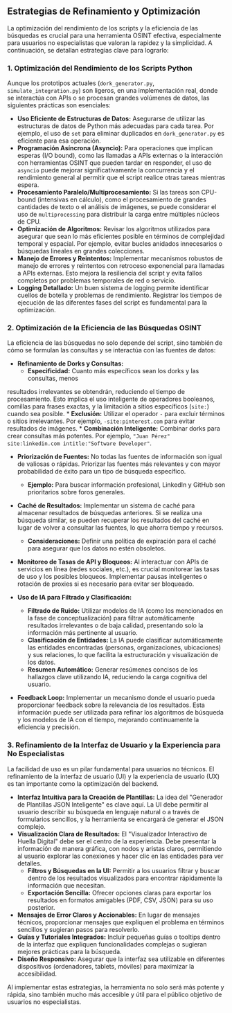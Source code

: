 
## Estrategias de Refinamiento y Optimización

La optimización del rendimiento de los scripts y la eficiencia de las búsquedas es crucial para una herramienta OSINT efectiva, especialmente para usuarios no especialistas que valoran la rapidez y la simplicidad. A continuación, se detallan estrategias clave para lograrlo:

### 1. Optimización del Rendimiento de los Scripts Python

Aunque los prototipos actuales (`dork_generator.py`, `simulate_integration.py`) son ligeros, en una implementación real, donde se interactúa con APIs o se procesan grandes volúmenes de datos, las siguientes prácticas son esenciales:

*   **Uso Eficiente de Estructuras de Datos:** Asegurarse de utilizar las estructuras de datos de Python más adecuadas para cada tarea. Por ejemplo, el uso de `set` para eliminar duplicados en `dork_generator.py` es eficiente para esa operación.
*   **Programación Asíncrona (Asyncio):** Para operaciones que implican esperas (I/O bound), como las llamadas a APIs externas o la interacción con herramientas OSINT que pueden tardar en responder, el uso de `asyncio` puede mejorar significativamente la concurrencia y el rendimiento general al permitir que el script realice otras tareas mientras espera.
*   **Procesamiento Paralelo/Multiprocesamiento:** Si las tareas son CPU-bound (intensivas en cálculo), como el procesamiento de grandes cantidades de texto o el análisis de imágenes, se puede considerar el uso de `multiprocessing` para distribuir la carga entre múltiples núcleos de CPU.
*   **Optimización de Algoritmos:** Revisar los algoritmos utilizados para asegurar que sean lo más eficientes posible en términos de complejidad temporal y espacial. Por ejemplo, evitar bucles anidados innecesarios o búsquedas lineales en grandes colecciones.
*   **Manejo de Errores y Reintentos:** Implementar mecanismos robustos de manejo de errores y reintentos con retroceso exponencial para llamadas a APIs externas. Esto mejora la resiliencia del script y evita fallos completos por problemas temporales de red o servicio.
*   **Logging Detallado:** Un buen sistema de logging permite identificar cuellos de botella y problemas de rendimiento. Registrar los tiempos de ejecución de las diferentes fases del script es fundamental para la optimización.

### 2. Optimización de la Eficiencia de las Búsquedas OSINT

La eficiencia de las búsquedas no solo depende del script, sino también de cómo se formulan las consultas y se interactúa con las fuentes de datos:

*   **Refinamiento de Dorks y Consultas:**
    *   **Especificidad:** Cuanto más específicos sean los dorks y las consultas, menos 


resultados irrelevantes se obtendrán, reduciendo el tiempo de procesamiento. Esto implica el uso inteligente de operadores booleanos, comillas para frases exactas, y la limitación a sitios específicos (`site:`) cuando sea posible.
    *   **Exclusión:** Utilizar el operador `-` para excluir términos o sitios irrelevantes. Por ejemplo, `-site:pinterest.com` para evitar resultados de imágenes.
    *   **Combinación Inteligente:** Combinar dorks para crear consultas más potentes. Por ejemplo, `"Juan Pérez" site:linkedin.com intitle:"Software Developer"`.

*   **Priorización de Fuentes:** No todas las fuentes de información son igual de valiosas o rápidas. Priorizar las fuentes más relevantes y con mayor probabilidad de éxito para un tipo de búsqueda específico.
    *   **Ejemplo:** Para buscar información profesional, LinkedIn y GitHub son prioritarios sobre foros generales.

*   **Caché de Resultados:** Implementar un sistema de caché para almacenar resultados de búsquedas anteriores. Si se realiza una búsqueda similar, se pueden recuperar los resultados del caché en lugar de volver a consultar las fuentes, lo que ahorra tiempo y recursos.
    *   **Consideraciones:** Definir una política de expiración para el caché para asegurar que los datos no estén obsoletos.

*   **Monitoreo de Tasas de API y Bloqueos:** Al interactuar con APIs de servicios en línea (redes sociales, etc.), es crucial monitorear las tasas de uso y los posibles bloqueos. Implementar pausas inteligentes o rotación de proxies si es necesario para evitar ser bloqueado.

*   **Uso de IA para Filtrado y Clasificación:**
    *   **Filtrado de Ruido:** Utilizar modelos de IA (como los mencionados en la fase de conceptualización) para filtrar automáticamente resultados irrelevantes o de baja calidad, presentando solo la información más pertinente al usuario.
    *   **Clasificación de Entidades:** La IA puede clasificar automáticamente las entidades encontradas (personas, organizaciones, ubicaciones) y sus relaciones, lo que facilita la estructuración y visualización de los datos.
    *   **Resumen Automático:** Generar resúmenes concisos de los hallazgos clave utilizando IA, reduciendo la carga cognitiva del usuario.

*   **Feedback Loop:** Implementar un mecanismo donde el usuario pueda proporcionar feedback sobre la relevancia de los resultados. Esta información puede ser utilizada para refinar los algoritmos de búsqueda y los modelos de IA con el tiempo, mejorando continuamente la eficiencia y precisión.

### 3. Refinamiento de la Interfaz de Usuario y la Experiencia para No Especialistas

La facilidad de uso es un pilar fundamental para usuarios no técnicos. El refinamiento de la interfaz de usuario (UI) y la experiencia de usuario (UX) es tan importante como la optimización del backend.

*   **Interfaz Intuitiva para la Creación de Plantillas:** La idea del "Generador de Plantillas JSON Inteligente" es clave aquí. La UI debe permitir al usuario describir su búsqueda en lenguaje natural o a través de formularios sencillos, y la herramienta se encargará de generar el JSON complejo.
*   **Visualización Clara de Resultados:** El "Visualizador Interactivo de Huella Digital" debe ser el centro de la experiencia. Debe presentar la información de manera gráfica, con nodos y aristas claros, permitiendo al usuario explorar las conexiones y hacer clic en las entidades para ver detalles.
    *   **Filtros y Búsquedas en la UI:** Permitir a los usuarios filtrar y buscar dentro de los resultados visualizados para encontrar rápidamente la información que necesitan.
    *   **Exportación Sencilla:** Ofrecer opciones claras para exportar los resultados en formatos amigables (PDF, CSV, JSON) para su uso posterior.
*   **Mensajes de Error Claros y Accionables:** En lugar de mensajes técnicos, proporcionar mensajes que expliquen el problema en términos sencillos y sugieran pasos para resolverlo.
*   **Guías y Tutoriales Integrados:** Incluir pequeñas guías o tooltips dentro de la interfaz que expliquen funcionalidades complejas o sugieran mejores prácticas para la búsqueda.
*   **Diseño Responsivo:** Asegurar que la interfaz sea utilizable en diferentes dispositivos (ordenadores, tablets, móviles) para maximizar la accesibilidad.

Al implementar estas estrategias, la herramienta no solo será más potente y rápida, sino también mucho más accesible y útil para el público objetivo de usuarios no especialistas.

